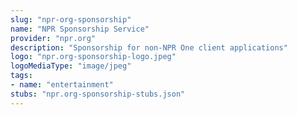 ```yaml
---
slug: "npr-org-sponsorship"
name: "NPR Sponsorship Service"
provider: "npr.org"
description: "Sponsorship for non-NPR One client applications"
logo: "npr.org-sponsorship-logo.jpeg"
logoMediaType: "image/jpeg"
tags:
- name: "entertainment"
stubs: "npr.org-sponsorship-stubs.json"
---
```

